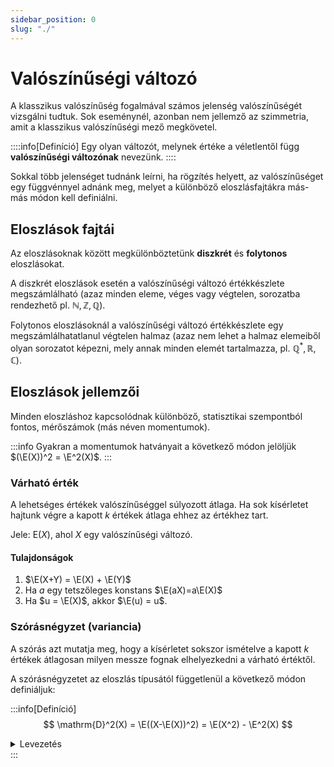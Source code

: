 ```yaml
---
sidebar_position: 0
slug: "./"
---
```


# Valószínűségi változó

A klasszikus valószínűség fogalmával számos jelenség valószínűségét vizsgálni tudtuk. Sok eseménynél, azonban nem
jellemző az szimmetria, amit a klasszikus valószínűségi mező megkövetel.

::::info[Definíció]
Egy olyan változót, melynek értéke a véletlentől függ **valószínűségi változónak** nevezünk.
::::

Sokkal több jelenséget tudnánk leírni, ha rögzítés helyett, az valószínűséget egy függvénnyel adnánk meg, melyet a
különböző eloszlásfajtákra más-más módon kell definiálni. 

## Eloszlások fajtái

Az eloszlásoknak között megkülönböztetünk **diszkrét** és **folytonos** eloszlásokat.

A diszkrét eloszlások esetén a valószínűségi változó értékkészlete megszámlálható (azaz minden eleme, véges vagy
végtelen, sorozatba rendezhető pl. $\mathbb{N}, \mathbb{Z}, \mathbb{Q}$).

Folytonos eloszlásoknál a valószínűségi változó értékkészlete egy megszámlálhatatlanul végtelen halmaz (azaz nem lehet a halmaz
elemeiből olyan sorozatot képezni, mely annak minden elemét tartalmazza, pl. $\mathbb{Q}^*, \mathbb{R}, \mathbb{C}$).

## Eloszlások jellemzői
Minden eloszláshoz kapcsolódnak különböző, statisztikai szempontból fontos, mérőszámok (más néven momentumok).

:::info
Gyakran a momentumok hatványait a következő módon jelöljük $(\E(X))^2 = \E^2(X)$.
:::

### Várható érték
A lehetséges értékek valószínűséggel súlyozott átlaga. Ha sok kísérletet hajtunk végre a kapott $k$ értékek átlaga ehhez
az értékhez tart.

Jele: $\mathrm{E}(X)$, ahol $X$ egy valószínűségi változó.

#### Tulajdonságok
1. $\E(X+Y) = \E(X) + \E(Y)$
2. Ha $a$ egy tetszőleges konstans $\E(aX)=a\E(X)$
3. Ha $u = \E(X)$, akkor $\E(u) = u$.

### Szórásnégyzet (variancia)
A szórás azt mutatja meg, hogy a kísérletet sokszor ismételve a kapott $k$ értékek átlagosan milyen messze fognak
elhelyezkedni a várható értéktől.

A szórásnégyzetet az eloszlás típusától függetlenül a következő módon definiáljuk:

:::info[Definíció]
$$
\mathrm{D}^2(X) = \E((X-\E(X))^2) = \E(X^2) - \E^2(X)
$$

<details>
    <summary>Levezetés</summary>

    $$
    \begin{align*}
    \mathrm{D}^2(X)
    &= \E((X-\E(X))^2) \\
    &= \E(X^2 -2 X \E(X) + \E^2(X)) \\
    &= \E(X^2) - \E( 2 X \E(X)) + \E(\E^2(X)) \\
    &= \E(X^2) - 2 \cdot \E(\E(X)) \cdot \E(X) + E^2(X) \\
    &= \E(X^2) - 2 \cdot \E^2(X) + \E^2(X) \\
    &= \E(X^2) - \E^2(X)
    \end{align*}
    $$
</details>
:::
